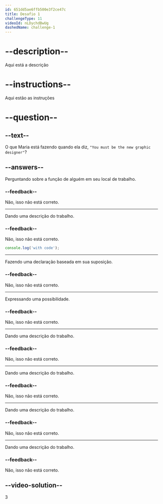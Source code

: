 ```yaml
---
id: 651dd5ae6ffb500e3f2ce47c
title: Desafio 1
challengeType: 11
videoId: nLDychdBwUg
dashedName: challenge-1
---
```


# --description--

Aqui está a descrição

# --instructions--

Aqui estão as instruções

# --question--

## --text--

O que Maria está fazendo quando ela diz, `"You must be the new graphic designer"`?

## --answers--

Perguntando sobre a função de alguém em seu local de trabalho.

### --feedback--

Não, isso não está correto.

***

Dando uma descrição do trabalho.

### --feedback--

Não, isso não está correto.

```js
console.log('with code');
```

***

Fazendo uma declaração baseada em sua suposição.

### --feedback--

Não, isso não está correto.

***

Expressando uma possibilidade.

### --feedback--

Não, isso não está correto.

***

Dando uma descrição do trabalho.

### --feedback--

Não, isso não está correto.

***

Dando uma descrição do trabalho.

### --feedback--

Não, isso não está correto.

***

Dando uma descrição do trabalho.

### --feedback--

Não, isso não está correto.

***

Dando uma descrição do trabalho.

### --feedback--

Não, isso não está correto.

## --video-solution--

3

